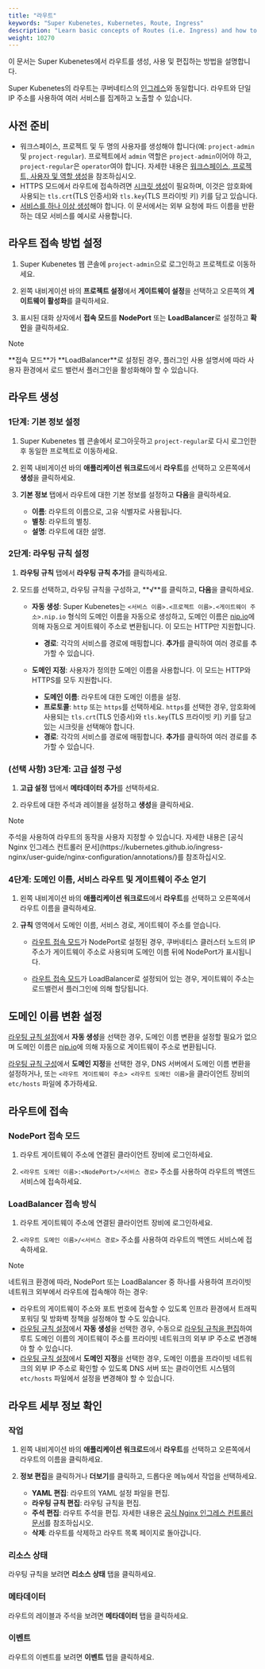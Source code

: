 ```yaml
---
title: "라우트"
keywords: "Super Kubenetes, Kubernetes, Route, Ingress"
description: "Learn basic concepts of Routes (i.e. Ingress) and how to create Routes in Super Kubenetes."
weight: 10270
---
```


이 문서는 Super Kubenetes에서 라우트를 생성, 사용 및 편집하는 방법을 설명합니다.

Super Kubenetes의 라우트는 쿠버네티스의 [인그레스](https://kubernetes.io/docs/concepts/services-networking/ingress/#what-is-ingress)와 동일합니다. 라우트와 단일 IP 주소를 사용하여 여러 서비스를 집계하고 노출할 수 있습니다.

## 사전 준비

- 워크스페이스, 프로젝트 및 두 명의 사용자를 생성해야 합니다(예: `project-admin` 및 `project-regular`). 프로젝트에서 `admin` 역할은 `project-admin`이어야 하고, `project-regular`은 `operator`여야 합니다. 자세한 내용은 [워크스페이스, 프로젝트, 사용자 및 역할 생성](/docs/v3.3/quick-start/create-workspace-and-project/)을 참조하십시오.
- HTTPS 모드에서 라우트에 접속하려면 [시크릿 생성](/docs/v3.3/project-user-guide/configuration/secrets/)이 필요하며, 이것은 암호화에 사용되는 `tls.crt`(TLS 인증서)와 `tls.key`(TLS 프라이빗 키) 키를 담고 있습니다.
- [서비스를 하나 이상 생성](/docs/v3.3/project-user-guide/application-workloads/services/)해야 합니다. 이 문서에서는 외부 요청에 파드 이름을 반환하는 데모 서비스를 예시로 사용합니다.

## 라우트 접속 방법 설정

1. Super Kubenetes 웹 콘솔에 `project-admin`으로 로그인하고 프로젝트로 이동하세요.

2. 왼쪽 내비게이션 바의 **프로젝트 설정**에서 **게이트웨이 설정**을 선택하고 오른쪽의 **게이트웨이 활성화**를 클릭하세요.

3. 표시된 대화 상자에서 **접속 모드**를 **NodePort** 또는 **LoadBalancer**로 설정하고 **확인**을 클릭하세요.

  <div className="notices note">
    <p>Note</p>
    <div>
      **접속 모드**가 **LoadBalancer**로 설정된 경우, 플러그인 사용 설명서에 따라 사용자 환경에서 로드 밸런서 플러그인을 활성화해야 할 수 있습니다.
    </div>
  </div>

## 라우트 생성

### 1단계: 기본 정보 설정

1. Super Kubenetes 웹 콘솔에서 로그아웃하고 `project-regular`로 다시 로그인한 후 동일한 프로젝트로 이동하세요.

2. 왼쪽 내비게이션 바의 **애플리케이션 워크로드**에서 **라우트**를 선택하고 오른쪽에서 **생성**을 클릭하세요.

3. **기본 정보** 탭에서 라우트에 대한 기본 정보를 설정하고 **다음**을 클릭하세요.
   * **이름**: 라우트의 이름으로, 고유 식별자로 사용됩니다.
   * **별칭**: 라우트의 별칭.
   * **설명**: 라우트에 대한 설명.

### 2단계: 라우팅 규칙 설정

1. **라우팅 규칙** 탭에서 **라우팅 규칙 추가**를 클릭하세요.

2. 모드를 선택하고, 라우팅 규칙을 구성하고, **√**를 클릭하고, **다음**을 클릭하세요.

   * **자동 생성**: Super Kubenetes는 `<서비스 이름>.<프로젝트 이름>.<게이트웨이 주소>.nip.io` 형식의 도메인 이름을 자동으로 생성하고, 도메인 이름은 [nip.io](https://nip.io/)에 의해 자동으로 게이트웨이 주소로 변환됩니다. 이 모드는 HTTP만 지원합니다.
     
     * **경로**: 각각의 서비스를 경로에 매핑합니다. **추가**를 클릭하여 여러 경로를 추가할 수 있습니다.
     
   * **도메인 지정**: 사용자가 정의한 도메인 이름을 사용합니다. 이 모드는 HTTP와 HTTPS를 모두 지원합니다.

     * **도메인 이름**: 라우트에 대한 도메인 이름을 설정.
     * **프로토콜**: `http` 또는 `https`를 선택하세요. `https`를 선택한 경우, 암호화에 사용되는 `tls.crt`(TLS 인증서)와 `tls.key`(TLS 프라이빗 키) 키를 담고 있는 시크릿을 선택해야 합니다.
     * **경로**: 각각의 서비스를 경로에 매핑합니다. **추가**를 클릭하여 여러 경로를 추가할 수 있습니다.

### (선택 사항) 3단계: 고급 설정 구성

1. **고급 설정** 탭에서 **메타데이터 추가**를 선택하세요.

2. 라우트에 대한 주석과 레이블을 설정하고 **생성**을 클릭하세요.

  <div className="notices note">
    <p>Note</p>
    <div>
      주석을 사용하여 라우트의 동작을 사용자 지정할 수 있습니다. 자세한 내용은 [공식 Nginx 인그레스 컨트롤러 문서](https://kubernetes.github.io/ingress-nginx/user-guide/nginx-configuration/annotations/)를 참조하십시오.
    </div>
  </div>

### 4단계: 도메인 이름, 서비스 라우트 및 게이트웨이 주소 얻기

1. 왼쪽 내비게이션 바의 **애플리케이션 워크로드**에서 **라우트**를 선택하고 오른쪽에서 라우트 이름을 클릭하세요.

2. **규칙** 영역에서 도메인 이름, 서비스 경로, 게이트웨이 주소를 얻습니다.

   * [라우트 접속 모드](#configure-the-route-access-method)가 NodePort로 설정된 경우, 쿠버네티스 클러스터 노드의 IP 주소가 게이트웨이 주소로 사용되며 도메인 이름 뒤에 NodePort가 표시됩니다.

   * [라우트 접속 모드](#configure-the-route-access-method)가 LoadBalancer로 설정되어 있는 경우, 게이트웨이 주소는 로드밸런서 플러그인에 의해 할당됩니다.

## 도메인 이름 변환 설정

[라우팅 규칙 설정](#step-2-configure-route-rules)에서 **자동 생성**을 선택한 경우, 도메인 이름 변환을 설정할 필요가 없으며 도메인 이름은 [nip.io](https://nip.io/)에 의해 자동으로 게이트웨이 주소로 변환됩니다.

[라우팅 규칙 구성](#step-2-configure-route-rules)에서 **도메인 지정**을 선택한 경우, DNS 서버에서 도메인 이름 변환을 설정하거나, 또는 `<라우트 게이트웨이 주소> <라우트 도메인 이름>`을 클라이언트 장비의 `etc/hosts` 파일에 추가하세요.

## 라우트에 접속

### NodePort 접속 모드

1. 라우트 게이트웨이 주소에 연결된 클라이언트 장비에 로그인하세요.

2. `<라우트 도메인 이름>:<NodePort>/<서비스 경로>` 주소를 사용하여 라우트의 백엔드 서비스에 접속하세요.


### LoadBalancer 접속 방식

1. 라우트 게이트웨이 주소에 연결된 클라이언트 장비에 로그인하세요.

2. `<라우트 도메인 이름>/<서비스 경로>` 주소를 사용하여 라우트의 백엔드 서비스에 접속하세요.

<div className="notices note">
  <p>Note</p>
  <div>
    <p>
    네트워크 환경에 따라, NodePort 또는 LoadBalancer 중 하나를 사용하여 프라이빗 네트워크 외부에서 라우트에 접속해야 하는 경우:
    </p>
    <ul>
    <li>라우트의 게이트웨이 주소와 포트 번호에 접속할 수 있도록 인프라 환경에서 트래픽 포워딩 및 방화벽 정책을 설정해야 할 수도 있습니다.</li>
    <li><a href="#step-2-configure-routing-rules">라우팅 규칙 설정</a>에서 <b>자동 생성</b>을 선택한 경우, 수동으로 <a href="#edit-the-route">라우팅 규칙을 편집</a>하여 루트 도메인 이름의 게이트웨이 주소를 프라이빗 네트워크의 외부 IP 주소로 변경해야 할 수 있습니다.</li>
    <li><a href="#step-2-configure-routing-rules">라우팅 규칙 설정</a>에서 <b>도메인 지정</b>을 선택한 경우, 도메인 이름을 프라이빗 네트워크의 외부 IP 주소로 확인할 수 있도록 DNS 서버 또는 클라이언트 시스템의 <code>etc/hosts</code> 파일에서 설정을 변경해야 할 수 있습니다.</li>
    </ul>
  </div>
</div>


## 라우트 세부 정보 확인

### 작업

1. 왼쪽 내비게이션 바의 **애플리케이션 워크로드**에서 **라우트**를 선택하고 오른쪽에서 라우트의 이름을 클릭하세요.

2. **정보 편집**을 클릭하거나 **더보기**를 클릭하고, 드롭다운 메뉴에서 작업을 선택하세요.
   * **YAML 편집**: 라우트의 YAML 설정 파일을 편집.
   * **라우팅 규칙 편집**: 라우팅 규칙을 편집.
   * **주석 편집**: 라우트 주석을 편집. 자세한 내용은 [공식 Nginx 인그레스 컨트롤러 문서](https://kubernetes.github.io/ingress-nginx/user-guide/nginx-configuration/annotations/)를 참조하십시오.
   * **삭제**: 라우트를 삭제하고 라우트 목록 페이지로 돌아갑니다.

### 리소스 상태

라우팅 규칙을 보려면 **리소스 상태** 탭을 클릭하세요.

### 메타데이터

라우트의 레이블과 주석을 보려면 **메타데이터** 탭을 클릭하세요.

### 이벤트

라우트의 이벤트를 보려면 **이벤트** 탭을 클릭하세요.



